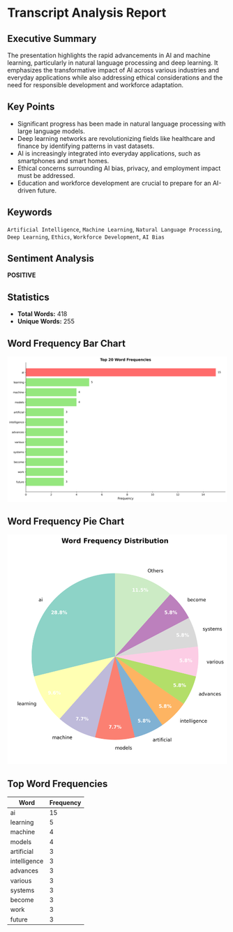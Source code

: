 # Transcript Analysis Report

## Executive Summary
The presentation highlights the rapid advancements in AI and machine learning, particularly in natural language processing and deep learning. It emphasizes the transformative impact of AI across various industries and everyday applications while also addressing ethical considerations and the need for responsible development and workforce adaptation.

## Key Points
- Significant progress has been made in natural language processing with large language models.
- Deep learning networks are revolutionizing fields like healthcare and finance by identifying patterns in vast datasets.
- AI is increasingly integrated into everyday applications, such as smartphones and smart homes.
- Ethical concerns surrounding AI bias, privacy, and employment impact must be addressed.
- Education and workforce development are crucial to prepare for an AI-driven future.

## Keywords
`Artificial Intelligence`, `Machine Learning`, `Natural Language Processing`, `Deep Learning`, `Ethics`, `Workforce Development`, `AI Bias`

## Sentiment Analysis
**POSITIVE**

## Statistics
- **Total Words:** 418
- **Unique Words:** 255

## Word Frequency Bar Chart
![Word Frequency Bar Chart](output\word_frequency_bar_20250806_125821.png)

## Word Frequency Pie Chart
![Word Frequency Pie Chart](output\word_frequency_pie_20250806_125822.png)

## Top Word Frequencies

| Word | Frequency |
|------|-----------|
| ai | 15 |
| learning | 5 |
| machine | 4 |
| models | 4 |
| artificial | 3 |
| intelligence | 3 |
| advances | 3 |
| various | 3 |
| systems | 3 |
| become | 3 |
| work | 3 |
| future | 3 |